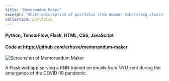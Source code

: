 ```yaml
---
title: "Memorandum Maker"
excerpt: "Short description of portfolio item number 1<br/><img class="five-three" src='https://erhuve.github.io/_pages/image-4.png'>"
collection: portfolio
---
```


#### Python, TensorFlow, Flask, HTML, CSS, JavaScript

#### Code at <a href="https://github.com/erhuve/memorandum-maker">https://github.com/erhuve/memorandum-maker</a>

![Screenshot of Memorandum Maker](image-4.png)

A Flask webapp serving a RNN trained on emails from NYU sent during the emergence of the COVID-19 pandemic.
